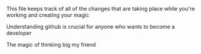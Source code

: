 This file keeps track of all of the changes that are taking place while you're working and creating your magic

Understanding github is crucial for anyone who wants to become a developer

The magic of thinking big my friend
